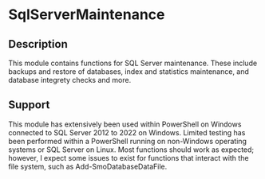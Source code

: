# SqlServerMaintenance

## Description

This module contains functions for SQL Server maintenance.  These include backups and restore of databases, index and statistics maintenance, and database integrety checks and more.

## Support

This module has extensively been used within PowerShell on Windows connected to SQL Server 2012 to 2022 on Windows.  Limited testing has been performed within a PowerShell running on non-Windows operating systems or SQL Server on Linux.  Most functions should work as expected; however, I expect some issues to exist for functions that interact with the file system, such as Add-SmoDatabaseDataFile.
